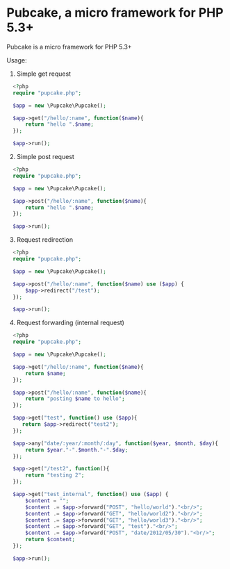 Pubcake, a micro framework for PHP 5.3+
=======================================

Pubcake is a micro framework for PHP 5.3+

Usage:

1. Simple get request
```php
  <?php
  require "pupcake.php";

  $app = new \Pupcake\Pupcake();

  $app->get("/hello/:name", function($name){
      return "hello ".$name;
  });

  $app->run();
```

2. Simple post request
```php
  <?php
  require "pupcake.php";

  $app = new \Pupcake\Pupcake();

  $app->post("/hello/:name", function($name){
      return "hello ".$name;
  });

  $app->run();
```

3. Request redirection
```php
  <?php
  require "pupcake.php";

  $app = new \Pupcake\Pupcake();

  $app->post("/hello/:name", function($name) use ($app) {
      $app->redirect("/test");
  });

  $app->run();
```

4. Request forwarding (internal request)
```php
  <?php
  require "pupcake.php";

  $app = new \Pupcake\Pupcake();

  $app->get("/hello/:name", function($name){
      return $name;
  });

  $app->post("/hello/:name", function($name){
      return "posting $name to hello";
  });

  $app->get("test", function() use ($app){
     return $app->redirect("test2");
  });

  $app->any("date/:year/:month/:day", function($year, $month, $day){
      return $year."-".$month."-".$day;
  });

  $app->get("/test2", function(){
      return "testing 2";
  });

  $app->get("test_internal", function() use ($app) {
      $content = "";
      $content .= $app->forward("POST", "hello/world")."<br/>";
      $content .= $app->forward("GET", "hello/world2")."<br/>";
      $content .= $app->forward("GET", "hello/world3")."<br/>";
      $content .= $app->forward("GET", "test")."<br/>";
      $content .= $app->forward("POST", "date/2012/05/30")."<br/>";
      return $content;
  });

  $app->run();
```
